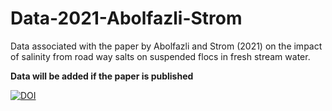 # Data-2021-Abolfazli-Strom
Data associated with the paper by Abolfazli and Strom (2021) on the impact of salinity from road way salts on suspended flocs in fresh stream water.

**Data will be added if the paper is published**

[![DOI](https://zenodo.org/badge/DOI/10.5281/zenodo.5569675.svg)](https://doi.org/10.5281/zenodo.5569675)
